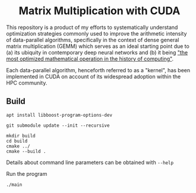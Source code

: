 
<h1 align="center">Matrix Multiplication with CUDA</h1>

This repository is a product of my efforts to systematically understand optimization strategies commonly used to improve the arithmetic intensity of data-parallel algorithms, specifically in the context of dense general matrix multiplication (GEMM) which serves as an ideal starting point due to (a) its ubiquity in contemporary deep neural networks and (b) it being ["the most optimized mathematical operation in the history of computing"](https://arxiv.org/pdf/2311.10770.pdf).

Each data-parallel algorithm, henceforth referred to as a "kernel", has been implemented in CUDA on account of its widespread adoption within the HPC community.

## Build

```
apt install libboost-program-options-dev

git submodule update --init --recursive

mkdir build
cd build
cmake ../
cmake --build .
```

Details about command line parameters can be obtained with `--help`

Run the program

```
./main
```
